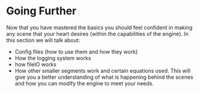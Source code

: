 # Going Further
Now that you have mastered the basics you should feel confident in making any scene that your heart desires (within the capabilities of the engine).
In this section we will talk about:
* Config files (how to use them and how they work)
* How the logging system works
* how fileIO works
* How other smaller segments work and certain equations used.
This will give you a better understanding of what is happening behind the scenes and how you can modify the engine to meet your needs.